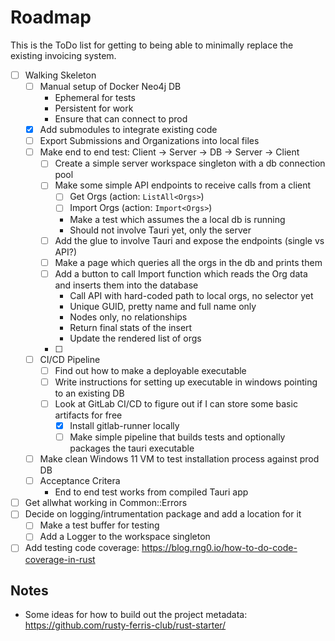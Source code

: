 # Roadmap

This is the ToDo list for getting to being able to minimally replace the existing invoicing system.

- [ ] Walking Skeleton
	- [ ] Manual setup of Docker Neo4j DB
		- Ephemeral for tests
		- Persistent for work
		- Ensure that can connect to prod
	- [x] Add submodules  to integrate existing code
	- [ ] Export Submissions and Organizations into local files
	- [ ] Make end to end test: Client -> Server -> DB -> Server -> Client
		- [ ] Create a simple server workspace singleton with a db connection pool
		- [ ] Make some simple API endpoints to receive calls from a client
			- [ ] Get Orgs (action: `ListAll<Orgs>`)
			- [ ] Import Orgs (action: `Import<Orgs>`)
			- Make a test which assumes the a local db is running
			- Should not involve Tauri yet, only the server
		- [ ] Add the glue to involve Tauri and expose the endpoints (single vs API?)
		- [ ] Make a page which queries all the orgs in the db and prints them
		- [ ] Add a button to call Import function which reads the Org data and inserts them into the database
			- Call API with hard-coded path to local orgs, no selector yet
			- Unique GUID, pretty name and full name only
			- Nodes only, no relationships
			- Return final stats of the insert
			- Update the rendered list of orgs
		- [ ] 
	- [ ] CI/CD Pipeline
		- [ ] Find out how to make a deployable executable
		- [ ] Write instructions for setting up executable in windows pointing to an existing DB
		- [ ] Look at GitLab CI/CD to figure out if I can store some basic artifacts for free
			- [x] Install gitlab-runner locally
			- [ ] Make simple pipeline that builds tests and optionally packages the tauri executable
	- [ ] Make clean Windows 11 VM to test installation process against prod DB
	- [ ] Acceptance Critera
		- End to end test works from compiled Tauri app
- [ ] Get allwhat working in Common::Errors
- [ ] Decide on logging/intrumentation package and add a location for it
	- [ ] Make a test buffer for testing
	- [ ] Add a Logger to the workspace singleton
- [ ] Add testing code coverage: https://blog.rng0.io/how-to-do-code-coverage-in-rust

## Notes

- Some ideas for how to build out the project metadata: https://github.com/rusty-ferris-club/rust-starter/
